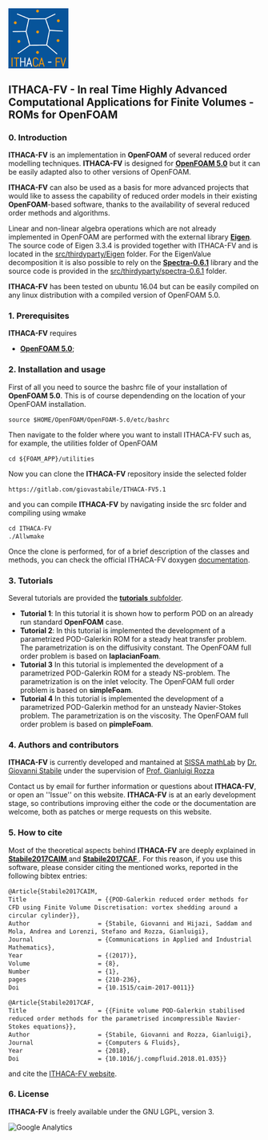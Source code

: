 ## <img align="center" src="./docs/logo/ithaca-fv-small.png?raw=true" alt="ITHACA logo"/> ## 
## ITHACA-FV - In real Time Highly Advanced Computational Applications for Finite Volumes - ROMs for OpenFOAM ##

### 0. Introduction
**ITHACA-FV** is an implementation in **OpenFOAM** of several reduced order modelling techniques. **ITHACA-FV** is designed for [**OpenFOAM 5.0**](https://openfoam.org/version/5-0/) but it can be easily adapted also to other versions of OpenFOAM. 

**ITHACA-FV** can also be used as a basis for more advanced projects that would like to assess the capability of reduced order models in their existing **OpenFOAM**-based software, thanks to the availability of several reduced order methods and algorithms.

Linear and non-linear algebra operations which are not already implemented in OpenFOAM are performed with the external library [**Eigen**](http://eigen.tuxfamily.org/index.php?title=Main_Page). The source code of Eigen 3.3.4 is provided together with ITHACA-FV and is located in the [src/thirdyparty/Eigen](./src/thirdparty/Eigen) folder.  For the EigenValue decomposition it is also possible to rely on the [**Spectra-0.6.1**](https://spectralib.org/) library and the source code is provided in the [src/thirdyparty/spectra-0.6.1](./src//thirdparty/spectra-0.6.1) folder.

**ITHACA-FV** has been tested on ubuntu 16.04 but can be easily compiled on any linux distribution with a compiled version of OpenFOAM 5.0. 

### 1. Prerequisites
**ITHACA-FV** requires
* [**OpenFOAM 5.0**](https://openfoam.org/version/5-0/);

### 2. Installation and usage
First of all you need to source the bashrc file of your installation of **OpenFOAM 5.0**. This is of course dependending on the location of your OpenFOAM installation. 
```
source $HOME/OpenFOAM/OpenFOAM-5.0/etc/bashrc
``` 
Then navigate to the folder where you want to install ITHACA-FV such as, for example, the utilities folder of OpenFOAM
```
cd ${FOAM_APP}/utilities
``` 
Now you can clone the **ITHACA-FV** repository inside the selected folder
```
https://gitlab.com/giovastabile/ITHACA-FV5.1
```
and you can compile **ITHACA-FV** by navigating inside the src folder and compiling using wmake
```
cd ITHACA-FV
./Allwmake 
```
Once the clone is performed, for of a brief description of the classes and methods, you can check the official ITHACA-FV doxygen [documentation](http://people.sissa.it/~gstabile/ITHACA-FV/).


### 3. Tutorials
Several tutorials are provided the [**tutorials** subfolder](./tutorials).
* **Tutorial 1**: In this tutorial it is shown how to perform POD on an already run standard **OpenFOAM** case. 
* **Tutorial 2**: In this tutorial is implemented the development of a parametrized POD-Galerkin ROM for a steady heat transfer problem. The parametrization is on the diffusivity constant. The OpenFOAM full order problem is based on **laplacianFoam**. 
* **Tutorial 3** In this tutorial is implemented the development of a parametrized POD-Galerkin ROM for a steady NS-problem. The parametrization is on the inlet velocity. The OpenFOAM full order problem is based on **simpleFoam**.
* **Tutorial 4** In this tutorial is implemented the development of a parametrized POD-Galerkin method for an unsteady Navier-Stokes problem. The parametrization is on the viscosity. The OpenFOAM full order problem is based on **pimpleFoam**.


### 4. Authors and contributors
**ITHACA-FV** is currently developed and mantained at [SISSA mathLab](http://mathlab.sissa.it/) by [Dr. Giovanni Stabile](mailto:gstabile@sissa.it) under the supervision of [Prof. Gianluigi Rozza](mailto:gianluigi.rozza@sissa.it)

Contact us by email for further information or questions about **ITHACA-FV**, or open an ''Issue'' on this website. **ITHACA-FV** is at an early development stage, so contributions improving either the code or the documentation are welcome, both as patches or merge requests on this website.

### 5. How to cite
Most of the theoretical aspects behind **ITHACA-FV** are deeply explained in [<b> Stabile2017CAIM </b>](https://arxiv.org/pdf/1701.03424.pdf) and [<b> Stabile2017CAF </b>](https://arxiv.org/pdf/1710.11580.pdf).
For this reason, if you use this software, please consider citing the mentioned works, reported in the following bibtex entries:
```
@Article{Stabile2017CAIM,
Title                    = {{POD-Galerkin reduced order methods for CFD using Finite Volume Discretisation: vortex shedding around a circular cylinder}},
Author                   = {Stabile, Giovanni and Hijazi, Saddam and Mola, Andrea and Lorenzi, Stefano and Rozza, Gianluigi},
Journal                  = {Communications in Applied and Industrial Mathematics},
Year                     = {(2017)},
Volume                   = {8},
Number                   = {1},
pages                    = {210-236},
Doi                      = {10.1515/caim-2017-0011}}
```

```
@Article{Stabile2017CAF,
Title                    = {{Finite volume POD-Galerkin stabilised reduced order methods for the parametrised incompressible Navier-Stokes equations}},
Author                   = {Stabile, Giovanni and Rozza, Gianluigi},
Journal                  = {Computers & Fluids},
Year                     = {2018},
Doi                      = {10.1016/j.compfluid.2018.01.035}}
```


and cite the [ITHACA-FV website](http://mathlab.sissa.it/ITHACA-FV).


### 6. License
**ITHACA-FV** is freely available under the GNU LGPL, version 3.

![Google Analytics](https://ga-beacon.appspot.com/UA-66224794-1/rbnics/readme?pixel)
